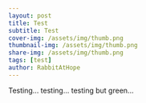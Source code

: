 ```yaml
---
layout: post
title: Test
subtitle: Test
cover-img: /assets/img/thumb.png
thumbnail-img: /assets/img/thumb.png
share-img: /assets/img/thumb.png
tags: [test]
author: RabbitAtHope
---
```


Testing... testing... <span class="highlight-green">testing but green</span>...